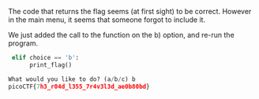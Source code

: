 The code that returns the flag seems (at first sight) to be correct. However in the main menu, it seems that someone forgot to include it.

We just added the call to the function on the b) option, and re-run the program.

```python
 elif choice == 'b':
      print_flag()
```

```python
What would you like to do? (a/b/c) b
picoCTF{7h3_r04d_l355_7r4v3l3d_ae0b80bd}
```
